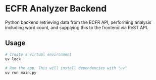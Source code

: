 # ECFR Analyzer Backend

Python backend retrieving data from the ECFR API, performing analysis including word count, and supplying this to the frontend via ReST API.

## Usage

```bash
# Create a virtual environment
uv lock
 
# Run the app. This will install dependencies with "uv"
uv run main.py
```